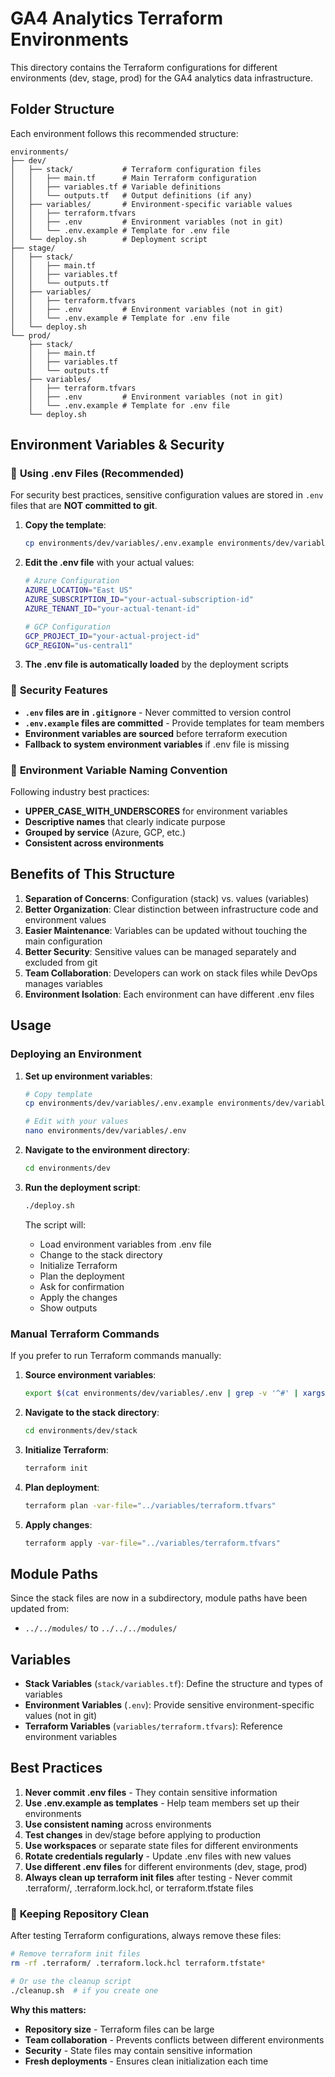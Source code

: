 # GA4 Analytics Terraform Environments

This directory contains the Terraform configurations for different environments (dev, stage, prod) for the GA4 analytics data infrastructure.

## Folder Structure

Each environment follows this recommended structure:

```
environments/
├── dev/
│   ├── stack/           # Terraform configuration files
│   │   ├── main.tf      # Main Terraform configuration
│   │   ├── variables.tf # Variable definitions
│   │   └── outputs.tf   # Output definitions (if any)
│   ├── variables/       # Environment-specific variable values
│   │   ├── terraform.tfvars
│   │   ├── .env         # Environment variables (not in git)
│   │   └── .env.example # Template for .env file
│   └── deploy.sh        # Deployment script
├── stage/
│   ├── stack/
│   │   ├── main.tf
│   │   ├── variables.tf
│   │   └── outputs.tf
│   ├── variables/
│   │   ├── terraform.tfvars
│   │   ├── .env         # Environment variables (not in git)
│   │   └── .env.example # Template for .env file
│   └── deploy.sh
└── prod/
    ├── stack/
    │   ├── main.tf
    │   ├── variables.tf
    │   └── outputs.tf
    ├── variables/
    │   ├── terraform.tfvars
    │   ├── .env         # Environment variables (not in git)
    │   └── .env.example # Template for .env file
    └── deploy.sh
```

## Environment Variables & Security

### 🔐 **Using .env Files (Recommended)**

For security best practices, sensitive configuration values are stored in `.env` files that are **NOT committed to git**.

1. **Copy the template**:
   ```bash
   cp environments/dev/variables/.env.example environments/dev/variables/.env
   ```

2. **Edit the .env file** with your actual values:
   ```bash
   # Azure Configuration
   AZURE_LOCATION="East US"
   AZURE_SUBSCRIPTION_ID="your-actual-subscription-id"
   AZURE_TENANT_ID="your-actual-tenant-id"
   
   # GCP Configuration
   GCP_PROJECT_ID="your-actual-project-id"
   GCP_REGION="us-central1"
   ```

3. **The .env file is automatically loaded** by the deployment scripts

### 🚫 **Security Features**

- **`.env` files are in `.gitignore`** - Never committed to version control
- **`.env.example` files are committed** - Provide templates for team members
- **Environment variables are sourced** before terraform execution
- **Fallback to system environment variables** if .env file is missing

### 🔄 **Environment Variable Naming Convention**

Following industry best practices:

- **UPPER_CASE_WITH_UNDERSCORES** for environment variables
- **Descriptive names** that clearly indicate purpose
- **Grouped by service** (Azure, GCP, etc.)
- **Consistent across environments**

## Benefits of This Structure

1. **Separation of Concerns**: Configuration (stack) vs. values (variables)
2. **Better Organization**: Clear distinction between infrastructure code and environment values
3. **Easier Maintenance**: Variables can be updated without touching the main configuration
4. **Better Security**: Sensitive values can be managed separately and excluded from git
5. **Team Collaboration**: Developers can work on stack files while DevOps manages variables
6. **Environment Isolation**: Each environment can have different .env files

## Usage

### Deploying an Environment

1. **Set up environment variables**:
   ```bash
   # Copy template
   cp environments/dev/variables/.env.example environments/dev/variables/.env
   
   # Edit with your values
   nano environments/dev/variables/.env
   ```

2. **Navigate to the environment directory**:
   ```bash
   cd environments/dev
   ```

3. **Run the deployment script**:
   ```bash
   ./deploy.sh
   ```

   The script will:
   - Load environment variables from .env file
   - Change to the stack directory
   - Initialize Terraform
   - Plan the deployment
   - Ask for confirmation
   - Apply the changes
   - Show outputs

### Manual Terraform Commands

If you prefer to run Terraform commands manually:

1. **Source environment variables**:
   ```bash
   export $(cat environments/dev/variables/.env | grep -v '^#' | xargs)
   ```

2. **Navigate to the stack directory**:
   ```bash
   cd environments/dev/stack
   ```

3. **Initialize Terraform**:
   ```bash
   terraform init
   ```

4. **Plan deployment**:
   ```bash
   terraform plan -var-file="../variables/terraform.tfvars"
   ```

5. **Apply changes**:
   ```bash
   terraform apply -var-file="../variables/terraform.tfvars"
   ```

## Module Paths

Since the stack files are now in a subdirectory, module paths have been updated from:
- `../../modules/` to `../../../modules/`

## Variables

- **Stack Variables** (`stack/variables.tf`): Define the structure and types of variables
- **Environment Variables** (`.env`): Provide sensitive environment-specific values (not in git)
- **Terraform Variables** (`variables/terraform.tfvars`): Reference environment variables

## Best Practices

1. **Never commit .env files** - They contain sensitive information
2. **Use .env.example as templates** - Help team members set up their environments
3. **Use consistent naming** across environments
4. **Test changes** in dev/stage before applying to production
5. **Use workspaces** or separate state files for different environments
6. **Rotate credentials regularly** - Update .env files with new values
7. **Use different .env files** for different environments (dev, stage, prod)
8. **Always clean up terraform init files** after testing - Never commit .terraform/, .terraform.lock.hcl, or terraform.tfstate files

### 🧹 **Keeping Repository Clean**

After testing Terraform configurations, always remove these files:
```bash
# Remove terraform init files
rm -rf .terraform/ .terraform.lock.hcl terraform.tfstate*

# Or use the cleanup script
./cleanup.sh  # if you create one
```

**Why this matters:**
- **Repository size** - Terraform files can be large
- **Team collaboration** - Prevents conflicts between different environments
- **Security** - State files may contain sensitive information
- **Fresh deployments** - Ensures clean initialization each time
